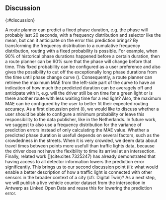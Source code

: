 ## Discussion
{:#discussion}

A route planner can predict a fixed phase duration, e.g. the phase will probably last 20 seconds, with a frequency distribution and selector like the mean, but can it anticipate on the error this prediction brings?
By transforming the frequency distribution to a cumulative frequency distribution, routing with a fixed probability is possible. For example, when 90% of historical phase durations happened before a certain duration, then a route planner can be 90% sure that the phase will change before that time. This fixed probability can be configured as a user preference and also gives the possibility to cut off the exceptionally long phase durations from the time until phase change curve ([](#time-till-transition)). Consequently, a route planner can retrieve the maximum MAE from the left-side part of the curve to have an indication of how much the predicted duration can be averagely off and anticipate with it, e.g. will the driver still be on time for a green light or is there another route with less waiting time for a red light? Also, the maximum MAE can be configured by the user to better fit their expected routing accuracy.
As a first discussion point (i), we would like to discuss whether a user should be able to configure a minimum probability or leave this responsibility to the data publisher, like in the Netherlands.
In future work, we suggest to also use a frequency distribution for the variance of prediction errors instead of only calculating the MAE value.
Whether a predicted phase duration is usefull depends on several factors, such as the crowdedness in the streets. When it is very crowded, we deem data about travel times between points more usefull than traffic lights data, because the driver does not have the flexibility to time its arrival at an intersection.
Finally, related work [](cite:cites 7325247) has already demonstrated that having access to all detector information lowers the prediction error significantly. This brings us to our second discussion point (ii): what would enable a better description of how a traffic light is connected with other sensors in the broader context of a city (cfr. Digital Twin)?
As a next step, we will publish a live vehicle counter dataset from the intersection in Antwerp as Linked Open Data and reuse this for lowering the prediction error.
 

<!-- Different approaches are possible to create these distributions over the Web: on the one hand, a client can do all the work, which we showed in our demo, by downloading fragments from the [OTL API](https://lodi.ilabt.imec.be/observer/rawdata/latest) and building the distributions client-side.
<span class="comment" data-author="RV">Why is that relevant though? This is about the goodness of the prediction, not about who does it?</span>
This requires high bandwidth consumption and processing power, but allows new ways of grouping signal phases. For example by querying other Open Datasets (weather data, crowdedness detectors at the intersection...). On the other hand, the server can internally maintain frequency distributions and only publish the likely time and confidence in SPAT messages. Although this answers the current SPAT standard, this gives no flexibility for the client to e.g. predict an interval instead of one phase duration. A third option is to publish frequency distributions as metadata of a signal group. This introduces a new trade-off between server and client effort: frequency distributions can be exposed as cacheable fragments supporting serverless route planning interfaces, while clients can still mix these with other datasets and setting custom prediction preferences.  
 -->
<!-- <span class="comment" data-author="RV">Why? That seems unrelated.</span>
 -->
